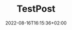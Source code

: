 ---
title: "TestPost"
description: 
date: 2022-08-16T16:15:36+02:00
image: 
math: 
license: 
hidden: false
comments: true
draft: true
---